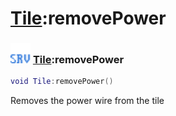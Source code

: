 # [Tile](../tile/README.md):removePower

### <img src="../../.gitbook/assets/server.png" width="32" height="32" /> [Tile](../tile/README.md):removePower

```lua
void Tile:removePower()
```

Removes the power wire from the tile<br>
